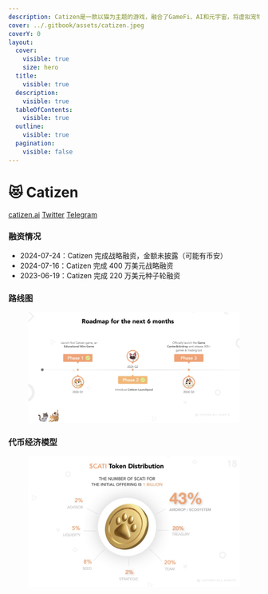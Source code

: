 ```yaml
---
description: Catizen是一款以猫为主题的游戏，融合了GameFi、AI和元宇宙，将虚拟宠物的魅力与区块链技术和人工智能的创新融为一体，带来高度沉浸式的互动体验。
cover: ../.gitbook/assets/catizen.jpeg
coverY: 0
layout:
  cover:
    visible: true
    size: hero
  title:
    visible: true
  description:
    visible: true
  tableOfContents:
    visible: true
  outline:
    visible: true
  pagination:
    visible: false
---
```


# 😻 Catizen

[catizen.ai](https://catizen.ai/)    [Twitter](https://x.com/CatizenAI)    [Telegram](https://t.me/CatizenAnn)

### 融资情况

* 2024-07-24：Catizen 完成战略融资，金额未披露（可能有币安）
* 2024-07-16：Catizen 完成 400 万美元战略融资
* 2023-06-19：Catizen 完成 220 万美元种子轮融资

### 路线图

<figure><img src="../.gitbook/assets/catizen_roadmap.png" alt=""><figcaption></figcaption></figure>

### 代币经济模型

<figure><img src="../.gitbook/assets/catizen_token.png" alt=""><figcaption></figcaption></figure>
